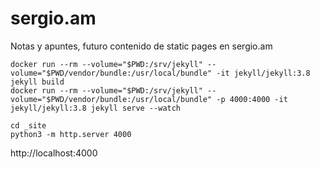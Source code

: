 
# sergio.am

Notas y apuntes, futuro contenido de static pages en sergio.am

```shell
docker run --rm --volume="$PWD:/srv/jekyll" --volume="$PWD/vendor/bundle:/usr/local/bundle" -it jekyll/jekyll:3.8 jekyll build
docker run --rm --volume="$PWD:/srv/jekyll" --volume="$PWD/vendor/bundle:/usr/local/bundle" -p 4000:4000 -it jekyll/jekyll:3.8 jekyll serve --watch
```

```shell
cd _site
python3 -m http.server 4000
```

http://localhost:4000
